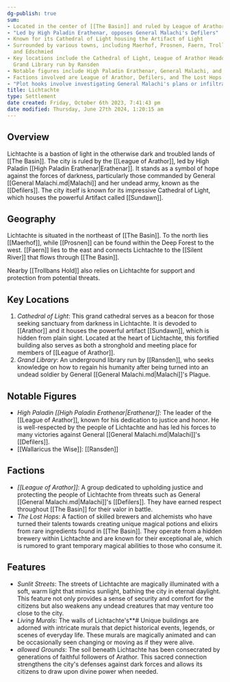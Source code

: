 ```yaml
---
dg-publish: true
sum:
- Located in the center of [[The Basin]] and ruled by League of Arathor
- "Led by High Paladin Erathenar, opposes General Malachi's Defilers"
- Known for its Cathedral of Light housing the Artifact of Light
- Surrounded by various towns, including Maerhof, Prosnen, Faern, Trollbans Hold,
  and Edschmied
- Key locations include the Cathedral of Light, League of Arathor Headquarters, and
  Grand Library run by Ransden
- Notable figures include High Paladin Erathenar, General Malachi, and Ransden
- Factions involved are League of Arathor, Defilers, and The Lost Hops
- "Plot hooks involve investigating General Malachi's plans or infiltrating Lichtachte for the Defilers"
title: Lichtachte
type: Settlement
date created: Friday, October 6th 2023, 7:41:43 pm
date modified: Thursday, June 27th 2024, 1:20:15 am
---
```

## Overview

Lichtachte is a bastion of light in the otherwise dark and troubled lands of [[The Basin]]. The city is ruled by the [[League of Arathor]], led by High Paladin [[High Paladin Erathenar|Erathenar]]. It stands as a symbol of hope against the forces of darkness, particularly those commanded by General [[General Malachi.md|Malachi]] and her undead army, known as the [[Defilers]]. The city itself is known for its impressive Cathedral of Light, which houses the powerful Artifact called [[Sundawn]].

## Geography

Lichtachte is situated in the northeast of [[The Basin]]. To the north lies [[Maerhof]], while [[Prosnen]] can be found within the Deep Forest to the west. [[Faern]] lies to the east and connects Lichtachte to the [[Silent River]] that flows through [[The Basin]].

Nearby [[Trollbans Hold]] also relies on Lichtachte for support and protection from potential threats.

## Key Locations

1. *Cathedral of Light*: This grand cathedral serves as a beacon for those seeking sanctuary from darkness in Lichtachte. It is devoded to [[Arathor]] and it houses the powerful artifact [[Sundawn]], which is hidden from plain sight. Located at the heart of Lichtachte, this fortified building also serves as both a stronghold and meeting place for members of [[League of Arathor]].
2. *Grand Library*: An underground library run by [[Ransden]], who seeks knowledge on how to regain his humanity after being turned into an undead soldier by General [[General Malachi.md|Malachi]]'s Plague.

## Notable Figures

- *High Paladin [[High Paladin Erathenar|Erathenar]]*: The leader of the [[League of Arathor]], known for his dedication to justice and honor. He is well-respected by the people of Lichtachte and has led his forces to many victories against General [[General Malachi.md|Malachi]]'s [[Defilers]].
- [[Wallaricus the Wise]]: [[Ransden]]

## Factions

- *[[League of Arathor]]*: A group dedicated to upholding justice and protecting the people of Lichtachte from threats such as General [[General Malachi.md|Malachi]]'s [[Defilers]]. They have earned respect throughout [[The Basin]] for their valor in battle.
- *The Lost Hops*: A faction of skilled brewers and alchemists who have turned their talents towards creating unique magical potions and elixirs from rare ingredients found in [[The Basin]]. They operate from a hidden brewery within Lichtachte and are known for their exceptional ale, which is rumored to grant temporary magical abilities to those who consume it.

## Features

- *Sunlit Streets*: The streets of Lichtachte are magically illuminated with a soft, warm light that mimics sunlight, bathing the city in eternal daylight. This feature not only provides a sense of security and comfort for the citizens but also weakens any undead creatures that may venture too close to the city.
- *Living Murals*: The walls of Lichtachte's**# Unique buildings are adorned with intricate murals that depict historical events, legends, or scenes of everyday life. These murals are magically animated and can be occasionally seen changing or moving as if they were alive.
- *allowed Grounds*: The soil beneath Lichtachte has been consecrated by generations of faithful followers of Arathor. This sacred connection strengthens the city's defenses against dark forces and allows its citizens to draw upon divine power when needed.
